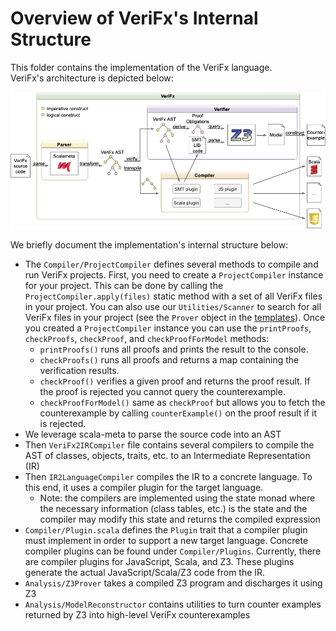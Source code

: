 # Overview of VeriFx's Internal Structure

This folder contains the implementation of the VeriFx language.\
VeriFx's architecture is depicted below:

![VeriFx architecture](../images/VeriFx-architecture.png)

We briefly document the implementation's internal structure below:

- The `Compiler/ProjectCompiler` defines several methods to compile and run VeriFx projects.
First, you need to create a `ProjectCompiler` instance for your project. 
This can be done by calling the `ProjectCompiler.apply(files)` static method with a set of all VeriFx files in your project.
You can also use our `Utilities/Scanner` to search for all VeriFx files in your project (see the `Prover` object in the [templates](../templates/macOS/src/main/scala/Prover.scala)).
Once you created a `ProjectCompiler` instance you can use the `printProofs`, `checkProofs`, `checkProof`, and `checkProofForModel` methods:
  - `printProofs()` runs all proofs and prints the result to the console.
  - `checkProofs()` runs all proofs and returns a map containing the verification results.
  - `checkProof()` verifies a given proof and returns the proof result.
    If the proof is rejected you cannot query the counterexample.
  - `checkProofForModel()` same as `checkProof` but allows you to fetch the counterexample by calling `counterExample()` on the proof result if it is rejected.
- We leverage scala-meta to parse the source code into an AST
- Then `VeriFx2IRCompiler` file contains several compilers to compile the AST of classes, objects, traits, etc. to an Intermediate Representation (IR)
- Then `IR2LanguageCompiler` compiles the IR to a concrete language. To this end, it uses a compiler plugin for the target language.
  - Note: the compilers are implemented using the state monad where the necessary information (class tables, etc.) is the state and the compiler may modify this state and returns the compiled expression
- `Compiler/Plugin.scala` defines the `Plugin` trait that a compiler plugin must implement in order to support a new target language.
Concrete compiler plugins can be found under `Compiler/Plugins`.
Currently, there are compiler plugins for JavaScript, Scala, and Z3.
These plugins generate the actual JavaScript/Scala/Z3 code from the IR.
- `Analysis/Z3Prover` takes a compiled Z3 program and discharges it using Z3
- `Analysis/ModelReconstructor` contains utilities to turn counter examples returned by Z3 into high-level VeriFx counterexamples

